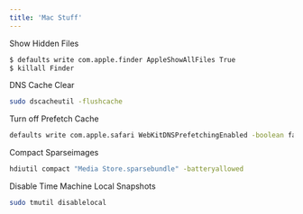 ```yaml
---
title: 'Mac Stuff'
---
```


Show Hidden Files

```sh
$ defaults write com.apple.finder AppleShowAllFiles True
$ killall Finder
```

DNS Cache Clear

```sh
sudo dscacheutil -flushcache
```

Turn off Prefetch Cache

```sh
defaults write com.apple.safari WebKitDNSPrefetchingEnabled -boolean false
```

Compact Sparseimages

```sh
hdiutil compact "Media Store.sparsebundle" -batteryallowed
```

Disable Time Machine Local Snapshots
```sh
sudo tmutil disablelocal
```

